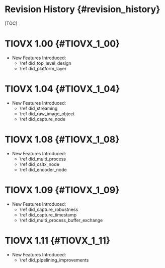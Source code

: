 # Revision History {#revision_history}

[TOC]

# TIOVX 1.00 {#TIOVX_1_00}

- New Features Introduced:
    - \ref did_top_level_design
    - \ref did_platform_layer

# TIOVX 1.04 {#TIOVX_1_04}

- New Features Introduced:
    - \ref did_streaming
    - \ref did_raw_image_object
    - \ref did_capture_node

# TIOVX 1.08 {#TIOVX_1_08}

- New Features Introduced:
    - \ref did_multi_process
    - \ref did_csitx_node
    - \ref did_encoder_node

# TIOVX 1.09 {#TIOVX_1_09}

- New Features Introduced:
    - \ref did_capture_robustness
    - \ref did_capture_timestamp
    - \ref did_multi_process_buffer_exchange

# TIOVX 1.11 {#TIOVX_1_11}

- New Features Introduced:
    - \ref did_pipelining_improvements
